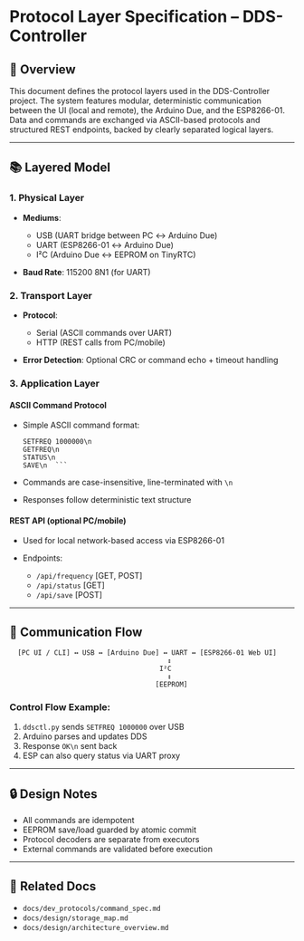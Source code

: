 # Protocol Layer Specification – DDS-Controller

## 🧩 Overview

This document defines the protocol layers used in the DDS-Controller project. The system features modular, deterministic communication between the UI (local and remote), the Arduino Due, and the ESP8266-01. Data and commands are exchanged via ASCII-based protocols and structured REST endpoints, backed by clearly separated logical layers.

---

## 📚 Layered Model

### 1. Physical Layer

* **Mediums**:

  * USB (UART bridge between PC ↔ Arduino Due)
  * UART (ESP8266-01 ↔ Arduino Due)
  * I²C (Arduino Due ↔ EEPROM on TinyRTC)
* **Baud Rate**: 115200 8N1 (for UART)

### 2. Transport Layer

* **Protocol**:

  * Serial (ASCII commands over UART)
  * HTTP (REST calls from PC/mobile)
* **Error Detection**: Optional CRC or command echo + timeout handling

### 3. Application Layer

#### ASCII Command Protocol

* Simple ASCII command format:

  ````
  SETFREQ 1000000\n
  GETFREQ\n
  STATUS\n
  SAVE\n  ```
  ````
* Commands are case-insensitive, line-terminated with `\n`
* Responses follow deterministic text structure

#### REST API (optional PC/mobile)

* Used for local network-based access via ESP8266-01
* Endpoints:

  * `/api/frequency` \[GET, POST]
  * `/api/status` \[GET]
  * `/api/save` \[POST]

---

## 🔀 Communication Flow

```text
  [PC UI / CLI] ↔ USB ↔ [Arduino Due] ↔ UART ↔ [ESP8266-01 Web UI]
                                       ↕
                                     I²C
                                       ↕
                                    [EEPROM]
```

### Control Flow Example:

1. `ddsctl.py` sends `SETFREQ 1000000` over USB
2. Arduino parses and updates DDS
3. Response `OK\n` sent back
4. ESP can also query status via UART proxy

---

## 🔒 Design Notes

* All commands are idempotent
* EEPROM save/load guarded by atomic commit
* Protocol decoders are separate from executors
* External commands are validated before execution

---

## 📘 Related Docs

* `docs/dev_protocols/command_spec.md`
* `docs/design/storage_map.md`
* `docs/design/architecture_overview.md`
